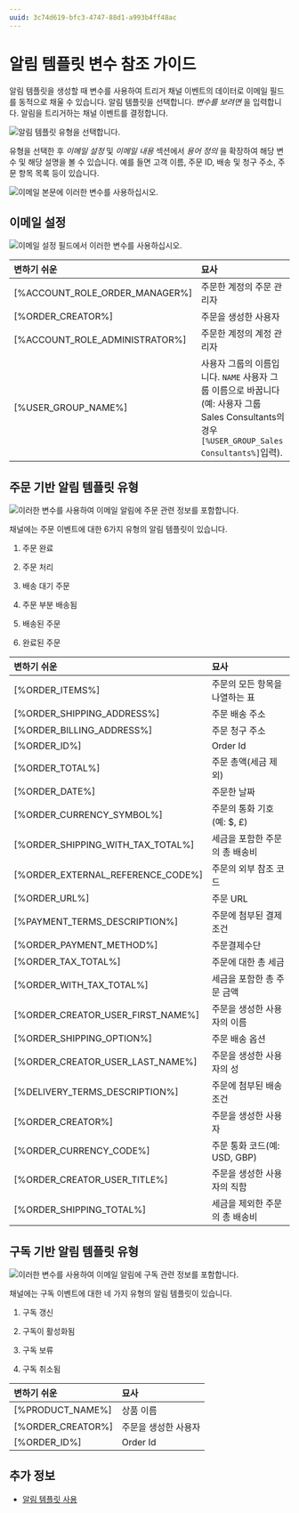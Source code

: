 ```yaml
---
uuid: 3c74d619-bfc3-4747-88d1-a993b4ff48ac
---
```


# 알림 템플릿 변수 참조 가이드

알림 템플릿을 생성할 때 변수를 사용하여 트리거 채널 이벤트의 데이터로 이메일 필드를 동적으로 채울 수 있습니다. 알림 템플릿을 선택합니다. *변수를 보려면* 을 입력합니다. 알림을 트리거하는 채널 이벤트를 결정합니다.

![알림 템플릿 유형을 선택합니다.](./notification-template-variables-reference-guide/images/01.png)

유형을 선택한 후 *이메일 설정* 및 *이메일 내용* 섹션에서 *용어 정의* 을 확장하여 해당 변수 및 해당 설명을 볼 수 있습니다. 예를 들면 고객 이름, 주문 ID, 배송 및 청구 주소, 주문 항목 목록 등이 있습니다.

![이메일 본문에 이러한 변수를 사용하십시오.](./notification-template-variables-reference-guide/images/02.png)

## 이메일 설정

![이메일 설정 필드에서 이러한 변수를 사용하십시오.](./notification-template-variables-reference-guide/images/03.png)

| 변하기 쉬운                           | 묘사                                                                                                            |
|:-------------------------------- |:------------------------------------------------------------------------------------------------------------- |
| [%ACCOUNT_ROLE_ORDER_MANAGER%] | 주문한 계정의 주문 관리자                                                                                                |
| [%ORDER_CREATOR%]                | 주문을 생성한 사용자                                                                                                   |
| [%ACCOUNT_ROLE_ADMINISTRATOR%] | 주문한 계정의 계정 관리자                                                                                                |
| [%USER_GROUP_NAME%]            | 사용자 그룹의 이름입니다. `NAME` 사용자 그룹 이름으로 바꿉니다(예: 사용자 그룹 Sales Consultants의 경우 `[%USER_GROUP_Sales Consultants%]`입력). |

## 주문 기반 알림 템플릿 유형

![이러한 변수를 사용하여 이메일 알림에 주문 관련 정보를 포함합니다.](./notification-template-variables-reference-guide/images/04.png)

채널에는 주문 이벤트에 대한 6가지 유형의 알림 템플릿이 있습니다.

1. 주문 완료

1. 주문 처리

1. 배송 대기 주문

1. 주문 부분 배송됨

1. 배송된 주문

1. 완료된 주문

| 변하기 쉬운                                | 묘사                    |
|:------------------------------------- |:--------------------- |
| [%ORDER_ITEMS%]                       | 주문의 모든 항목을 나열하는 표     |
| [%ORDER_SHIPPING_ADDRESS%]          | 주문 배송 주소              |
| [%ORDER_BILLING_ADDRESS%]           | 주문 청구 주소              |
| [%ORDER_ID%]                          | Order Id              |
| [%ORDER_TOTAL%]                       | 주문 총액(세금 제외)          |
| [%ORDER_DATE%]                        | 주문한 날짜                |
| [%ORDER_CURRENCY_SYMBOL%]           | 주문의 통화 기호(예: $, £)    |
| [%ORDER_SHIPPING_WITH_TAX_TOTAL%] | 세금을 포함한 주문의 총 배송비     |
| [%ORDER_EXTERNAL_REFERENCE_CODE%]   | 주문의 외부 참조 코드          |
| [%ORDER_URL%]                         | 주문 URL                |
| [%PAYMENT_TERMS_DESCRIPTION%]       | 주문에 첨부된 결제 조건         |
| [%ORDER_PAYMENT_METHOD%]            | 주문결제수단                |
| [%ORDER_TAX_TOTAL%]                 | 주문에 대한 총 세금           |
| [%ORDER_WITH_TAX_TOTAL%]            | 세금을 포함한 총 주문 금액       |
| [%ORDER_CREATOR_USER_FIRST_NAME%] | 주문을 생성한 사용자의 이름       |
| [%ORDER_SHIPPING_OPTION%]           | 주문 배송 옵션              |
| [%ORDER_CREATOR_USER_LAST_NAME%]  | 주문을 생성한 사용자의 성        |
| [%DELIVERY_TERMS_DESCRIPTION%]      | 주문에 첨부된 배송 조건         |
| [%ORDER_CREATOR%]                     | 주문을 생성한 사용자           |
| [%ORDER_CURRENCY_CODE%]             | 주문 통화 코드(예: USD, GBP) |
| [%ORDER_CREATOR_USER_TITLE%]        | 주문을 생성한 사용자의 직함       |
| [%ORDER_SHIPPING_TOTAL%]            | 세금을 제외한 주문의 총 배송비     |

## 구독 기반 알림 템플릿 유형

![이러한 변수를 사용하여 이메일 알림에 구독 관련 정보를 포함합니다.](./notification-template-variables-reference-guide/images/05.png)

채널에는 구독 이벤트에 대한 네 가지 유형의 알림 템플릿이 있습니다.

1. 구독 갱신

1. 구독이 활성화됨

1. 구독 보류

1. 구독 취소됨

| 변하기 쉬운            | 묘사          |
|:----------------- |:----------- |
| [%PRODUCT_NAME%]  | 상품 이름       |
| [%ORDER_CREATOR%] | 주문을 생성한 사용자 |
| [%ORDER_ID%]      | Order Id    |

## 추가 정보

* [알림 템플릿 사용](./using-notification-templates.md)
